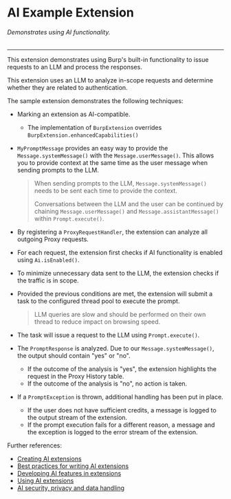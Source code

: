 AI Example Extension
============================

###### Demonstrates using AI functionality.

---
This extension demonstrates using Burp's built-in functionality to issue requests to an LLM and process the responses.

This extension uses an LLM to analyze in-scope requests and determine whether they are related to authentication. 

The sample extension demonstrates the following techniques:
- Marking an extension as AI-compatible.
  - The implementation of `BurpExtension` overrides `BurpExtension.enhancedCapabilities()`
- `MyPromptMessage` provides an easy way to provide the `Message.systemMessage()` with the `Message.userMessage()`. This allows you to provide context at the same time as the user message when sending prompts to the LLM.

  > When sending prompts to the LLM, `Message.systemMessage()` needs to be sent each time to provide the context.
  > 
  > Conversations between the LLM and the user can be continued by chaining `Message.userMessage()` and `Message.assistantMessage()` within `Prompt.execute()`.

- By registering a `ProxyRequestHandler`, the extension can analyze all outgoing Proxy requests.
- For each request, the extension first checks if AI functionality is enabled using `Ai.isEnabled()`.
- To minimize unnecessary data sent to the LLM, the extension checks if the traffic is in scope.
- Provided the previous conditions are met, the extension will submit a task to the configured thread pool to execute the prompt.

  > LLM queries are slow and should be performed on their own thread to reduce impact on browsing speed.

- The task will issue a request to the LLM using `Prompt.execute()`.
- The `PromptResponse` is analyzed. Due to our `Message.systemMessage()`, the output should contain "yes" or "no".
  - If the outcome of the analysis is "yes", the extension highlights the request in the Proxy History table.
  - If the outcome of the analysis is "no", no action is taken.
- If a `PromptException` is thrown, additional handling has been put in place.
  - If the user does not have sufficient credits, a message is logged to the output stream of the extension.
  - If the prompt execution fails for a different reason, a message and the exception is logged to the error stream of the extension.

Further references:
- [Creating AI extensions](https://portswigger.net/burp/documentation/desktop/extensions/creating/creating-ai-extensions)
- [Best practices for writing AI extensions](https://portswigger.net/burp/documentation/desktop/extensions/creating/creating-ai-extensions/best-practices)
- [Developing AI features in extensions](https://portswigger.net/burp/documentation/desktop/extensions/creating/creating-ai-extensions/developing-ai-features)
- [Using AI extensions](https://portswigger.net/burp/documentation/desktop/extensions/using-ai-extensions)
- [AI security, privacy and data handling](https://portswigger.net/burp/documentation/desktop/extensions/ai-security-privacy-data-handling)
